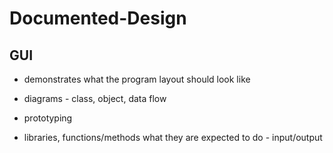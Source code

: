 # Documented-Design

## GUI
- demonstrates what the program layout should look like

- diagrams - class, object, data flow
- prototyping
- libraries, functions/methods what they are expected to do - input/output
